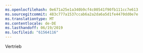 ```yaml
---
ms.openlocfilehash: 0e671a25e1a340b9cf4c00541f90fb111cc7e613
ms.sourcegitcommit: 483c777a1537ccab6a2a2da6a5d1fe4470dd0e7e
ms.translationtype: MT
ms.contentlocale: de-DE
ms.lasthandoff: 06/19/2019
ms.locfileid: "61564116"
---
```

Vertrieb
